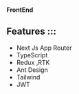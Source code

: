 #### FrontEnd 

## Features :::

- Next Js App Router
- TypeScript 
- Redux ,RTK
- Ant Design
- Tailwind
- JWT





